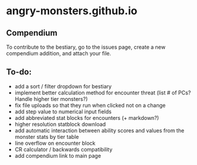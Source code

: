 # angry-monsters.github.io

## Compendium
To contribute to the bestiary, go to the issues page, create a new compendium addition, and attach your file.

## To-do:
- add a sort / filter dropdown for bestiary
- implement better calculation method for encounter threat (list # of PCs? Handle higher tier monsters?)
- fix file uploads so that they run when clicked not on a change
- add step value to numerical input fields
- add abbreviated stat blocks for encounters (+ markdown?)
- higher resolution statblock download
- add automatic interaction between ability scores and values from the monster stats by tier table
- line overflow on encounter block
- CR calculator / backwards compatibility
- add compendium link to main page
